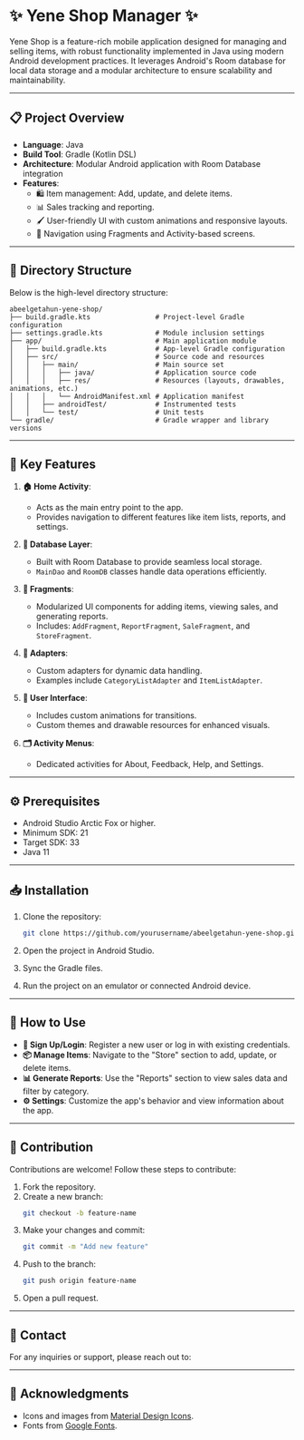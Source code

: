 # ✨ Yene Shop Manager ✨

Yene Shop is a feature-rich mobile application designed for managing and selling items, with robust functionality implemented in Java using modern Android development practices. It leverages Android's Room database for local data storage and a modular architecture to ensure scalability and maintainability.

---

## 📋 Project Overview

- **Language**: Java
- **Build Tool**: Gradle (Kotlin DSL)
- **Architecture**: Modular Android application with Room Database integration
- **Features**:
  - 🛍️ Item management: Add, update, and delete items.
  - 📊 Sales tracking and reporting.
  - 🖌️ User-friendly UI with custom animations and responsive layouts.
  - 🧭 Navigation using Fragments and Activity-based screens.

---

## 📂 Directory Structure

Below is the high-level directory structure:

```
abeelgetahun-yene-shop/
├── build.gradle.kts                # Project-level Gradle configuration
├── settings.gradle.kts             # Module inclusion settings
├── app/                            # Main application module
│   ├── build.gradle.kts            # App-level Gradle configuration
│   ├── src/                        # Source code and resources
│   │   ├── main/                   # Main source set
│   │   │   ├── java/               # Application source code
│   │   │   ├── res/                # Resources (layouts, drawables, animations, etc.)
│   │   │   └── AndroidManifest.xml # Application manifest
│   │   ├── androidTest/            # Instrumented tests
│   │   └── test/                   # Unit tests
└── gradle/                         # Gradle wrapper and library versions
```

---

## 🌟 Key Features

1. **🏠 Home Activity**:
   - Acts as the main entry point to the app.
   - Provides navigation to different features like item lists, reports, and settings.

2. **💾 Database Layer**:
   - Built with Room Database to provide seamless local storage.
   - `MainDao` and `RoomDB` classes handle data operations efficiently.

3. **📱 Fragments**:
   - Modularized UI components for adding items, viewing sales, and generating reports.
   - Includes: `AddFragment`, `ReportFragment`, `SaleFragment`, and `StoreFragment`.

4. **🔄 Adapters**:
   - Custom adapters for dynamic data handling.
   - Examples include `CategoryListAdapter` and `ItemListAdapter`.

5. **🎨 User Interface**:
   - Includes custom animations for transitions.
   - Custom themes and drawable resources for enhanced visuals.

6. **🗂️ Activity Menus**:
   - Dedicated activities for About, Feedback, Help, and Settings.

---

## ⚙️ Prerequisites

- Android Studio Arctic Fox or higher.
- Minimum SDK: 21
- Target SDK: 33
- Java 11

---

## 📥 Installation

1. Clone the repository:
   ```sh
   git clone https://github.com/yourusername/abeelgetahun-yene-shop.git
   ```

2. Open the project in Android Studio.

3. Sync the Gradle files.

4. Run the project on an emulator or connected Android device.

---

## 🚀 How to Use

- **🔑 Sign Up/Login**: Register a new user or log in with existing credentials.
- **📦 Manage Items**: Navigate to the "Store" section to add, update, or delete items.
- **📊 Generate Reports**: Use the "Reports" section to view sales data and filter by category.
- **⚙️ Settings**: Customize the app's behavior and view information about the app.

---

## 🤝 Contribution

Contributions are welcome! Follow these steps to contribute:

1. Fork the repository.
2. Create a new branch:
   ```sh
   git checkout -b feature-name
   ```
3. Make your changes and commit:
   ```sh
   git commit -m "Add new feature"
   ```
4. Push to the branch:
   ```sh
   git push origin feature-name
   ```
5. Open a pull request.

---


## 📧 Contact

For any inquiries or support, please reach out to:

---

## 🙌 Acknowledgments

- Icons and images from [Material Design Icons](https://material.io/icons).
- Fonts from [Google Fonts](https://fonts.google.com).

